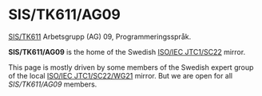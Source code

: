 # SIS/TK611/AG09

[SIS/TK611](https://www.sis.se/standardutveckling/tksidor/tk600699/sistk-611/) Arbetsgrupp (AG) 09, Programmeringsspråk.

**SIS/TK611/AG09** is the home of the Swedish [ISO/IEC JTC1/SC22](https://www.iso.org/committee/45202.html) mirror.

This page is mostly driven by some members of the Swedish expert group of the local [ISO/IEC JTC1/SC22/WG21](https://www.open-std.org/jtc1/sc22/wg21/) mirror.
But we are open for all *SIS/TK611/AG09* members.
